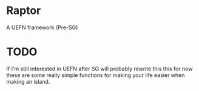 # Raptor
A UEFN framework (Pre-SG)

# TODO
If I'm still interested in UEFN after SG will probably rewrite this this for now these are some really simple functions for making your life easier when making an island.
